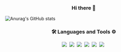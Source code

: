 <h3 align="center">Hi there 👋</h3>

![Anurag's GitHub stats](https://github-readme-stats-sand-six-91.vercel.app/api?username=RoseJang2000&show_icons=true&count_private=true&line_height=24&theme=radical&hide=stars)

<h3 align="center">🛠 Languages and Tools ⚙️</h3>
<p align="center">
  <img src="https://img.shields.io/badge/JavaScript-F7DF1E?style=plastic&logo=JavaScript&logoColor=white"/>&nbsp 
  <img src="https://img.shields.io/badge/HTML-E34F26?style=plastic&logo=HTML5&logoColor=white"/>&nbsp 
  <img src="https://img.shields.io/badge/CSS-1572B6?style=plastic&logo=CSS3&logoColor=white"/>&nbsp 
  <img src="https://img.shields.io/badge/SCSS-CC6699?style=plastic&logo=Sass&logoColor=white"/>&nbsp 
  <img src="https://img.shields.io/badge/React-61DAFB?style=plastic&logo=React&logoColor=white"/>&nbsp 
  <img src="https://img.shields.io/badge/Github-181717?style=plastic&logo=GitHub&logoColor=white"/>&nbsp   
</p>
<!--
**RoseJang2000/RoseJang2000** is a ✨ _special_ ✨ repository because its `README.md` (this file) appears on your GitHub profile.

Here are some ideas to get you started:

- 🔭 I’m currently working on ...
- 🌱 I’m currently learning ...
- 👯 I’m looking to collaborate on ...
- 🤔 I’m looking for help with ...
- 💬 Ask me about ...
- 📫 How to reach me: ...
- 😄 Pronouns: ...
- ⚡ Fun fact: ...
-->
